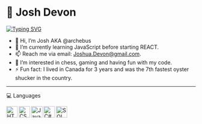 # 🎲 Josh Devon

[![Typing SVG](https://readme-typing-svg.demolab.com/?lines=Full+Time+Student;Part+Time+Idiot)](https://git.io/typing-svg)
- 👋 Hi, I’m Josh AKA @archebus
- 🌱 I’m currently learning JavaScript before starting REACT.
- 📫 Reach me via email: Joshua.Devon@gmail.com.
- 👀 I’m interested in chess, gaming and having fun with my code.
- ⚡ Fun fact: I lived in Canada for 3 years and was the 7th fastest oyster shucker in the country.

<hr>

💻 Languages

<img align="left" alt="HTML" width="30px" src="https://cdn.jsdelivr.net/gh/devicons/devicon@latest/icons/html5/html5-original.svg" style="max-width: 100%;">
<img align="left" alt="CSS" width="30px" src="https://cdn.jsdelivr.net/gh/devicons/devicon@latest/icons/css3/css3-original.svg" style="max-width: 100%;">
<img align="left" alt="JavaScript" width="30px" src="https://cdn.jsdelivr.net/gh/devicons/devicon@latest/icons/javascript/javascript-original.svg" style="max-width: 100%;">
<img align="left" alt="C#" width="30px" src="https://cdn.jsdelivr.net/gh/devicons/devicon@latest/icons/csharp/csharp-original.svg" style="max-width: 100%;">
<img align="left" alt="SQL" width="30px" src="https://cdn.jsdelivr.net/gh/devicons/devicon@latest/icons/sqldeveloper/sqldeveloper-original.svg" style="max-width: 100%;">

<!---
archebus/archebus is a ✨ special ✨ repository because its `README.md` (this file) appears on your GitHub profile.
You can click the Preview link to take a look at your changes.
--->
